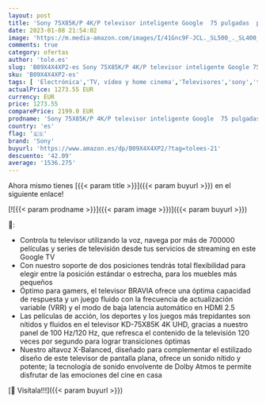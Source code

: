 ```yaml
---
layout: post
title: 'Sony 75X85K/P 4K/P televisor inteligente Google  75 pulgadas  para Gaming/Netflix/Youtube  HDMI 2.1  Procesador X1  Pantalla Triluminos Pro y Asistentes de Voz integrados'
date: 2023-01-08 21:54:02
image: 'https://m.media-amazon.com/images/I/41Gnc9F-JCL._SL500_._SL400_.jpg'
comments: true
category: ofertas
author: 'tole.es'
slug: 'B09X4X4XP2-es Sony 75X85K/P 4K/P televisor inteligente Google 75...'
sku: 'B09X4X4XP2-es'
tags: [ 'Electrónica','TV, vídeo y home cinema','Televisores','sony','televisor','🇪🇸', ]
actualPrice: 1273.55 EUR
currency: EUR
price: 1273.55
comparePrice: 2199.0 EUR
prodname: 'Sony 75X85K/P 4K/P televisor inteligente Google  75 pulgadas  para Gaming/Netflix/Youtube  HDMI 2.1  Procesador X1  Pantalla Triluminos Pro y Asistentes de Voz integrados'
country: 'es'
flag: '🇪🇸'
brand: 'Sony'
buyurl: 'https://www.amazon.es/dp/B09X4X4XP2/?tag=tolees-21'
descuento: '42.09'
average: '1536.275'
---
```


Ahora mismo tienes [{{< param title >}}]({{< param buyurl >}}) en el siguiente enlace!

[![{{< param prodname >}}]({{< param image >}})]({{< param buyurl >}})

🔎:

- Controla tu televisor utilizando la voz, navega por más de 700000 películas y series de televisión desde tus servicios de streaming en este Google TV
- Con nuestro soporte de dos posiciones tendrás total flexibilidad para elegir entre la posición estándar o estrecha, para los muebles más pequeños
- Óptimo para gamers, el televisor BRAVIA ofrece una óptima capacidad de respuesta y un juego fluido con la frecuencia de actualización variable (VRR) y el modo de baja latencia automático en HDMI 2.5
- Las películas de acción, los deportes y los juegos más trepidantes son nítidos y fluidos en el televisor KD-75X85K 4K UHD, gracias a nuestro panel de 100 Hz/120 Hz, que refresca el contenido de la televisión 120 veces por segundo para lograr transiciones óptimas
- Nuestro altavoz X-Balanced, diseñado para complementar el estilizado diseño de este televisor de pantalla plana, ofrece un sonido nítido y potente; la tecnología de sonido envolvente de Dolby Atmos te permite disfrutar de las emociones del cine en casa

[🛒 Visítala!!!]({{< param buyurl >}})
